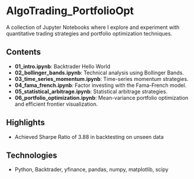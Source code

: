 # AlgoTrading_PortfolioOpt

A collection of Jupyter Notebooks where I explore and experiment with quantitative trading strategies and portfolio optimization techniques.

## Contents

- **01_intro.ipynb**: Backtrader Hello World
- **02_bollinger_bands.ipynb**: Technical analysis using Bollinger Bands.
- **03_time_series_momentum.ipynb**: Time-series momentum strategies.
- **04_fama_french.ipynb**: Factor investing with the Fama-French model.
- **05_statistical_arbitrage.ipynb**: Statistical arbitrage strategies.
- **06_portfolio_optimization.ipynb**: Mean-variance portfolio optimization and efficient frontier visualization.

## Highlights

- Achieved Sharpe Ratio of 3.88 in backtesting on unseen data

## Technologies

- Python, Backtrader, yfinance, pandas, numpy, matplotlib, scipy
